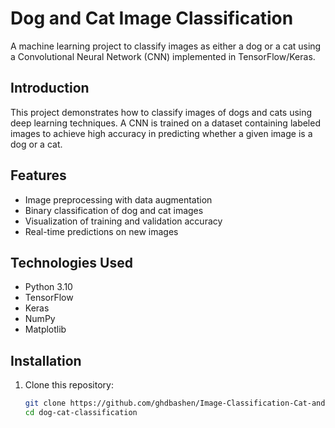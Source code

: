 # Dog and Cat Image Classification

A machine learning project to classify images as either a dog or a cat using a Convolutional Neural Network (CNN) implemented in TensorFlow/Keras.

## Introduction
This project demonstrates how to classify images of dogs and cats using deep learning techniques. A CNN is trained on a dataset containing labeled images to achieve high accuracy in predicting whether a given image is a dog or a cat.

## Features
- Image preprocessing with data augmentation
- Binary classification of dog and cat images
- Visualization of training and validation accuracy
- Real-time predictions on new images

## Technologies Used
- Python 3.10
- TensorFlow
- Keras
- NumPy
- Matplotlib

## Installation
1. Clone this repository:
   ```bash
   git clone https://github.com/ghdbashen/Image-Classification-Cat-and-Dog.git
   cd dog-cat-classification
